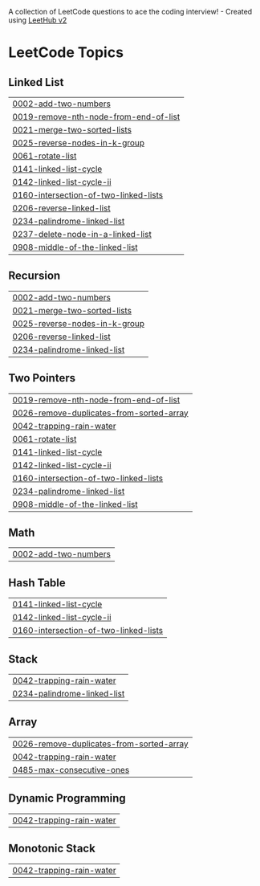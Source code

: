 A collection of LeetCode questions to ace the coding interview! - Created using [LeetHub v2](https://github.com/arunbhardwaj/LeetHub-2.0)
<!---LeetCode Topics Start-->
# LeetCode Topics
## Linked List
|  |
| ------- |
| [0002-add-two-numbers](https://github.com/sameer480/LinkedList/tree/master/0002-add-two-numbers) |
| [0019-remove-nth-node-from-end-of-list](https://github.com/sameer480/LinkedList/tree/master/0019-remove-nth-node-from-end-of-list) |
| [0021-merge-two-sorted-lists](https://github.com/sameer480/LinkedList/tree/master/0021-merge-two-sorted-lists) |
| [0025-reverse-nodes-in-k-group](https://github.com/sameer480/LinkedList/tree/master/0025-reverse-nodes-in-k-group) |
| [0061-rotate-list](https://github.com/sameer480/LinkedList/tree/master/0061-rotate-list) |
| [0141-linked-list-cycle](https://github.com/sameer480/LinkedList/tree/master/0141-linked-list-cycle) |
| [0142-linked-list-cycle-ii](https://github.com/sameer480/LinkedList/tree/master/0142-linked-list-cycle-ii) |
| [0160-intersection-of-two-linked-lists](https://github.com/sameer480/LinkedList/tree/master/0160-intersection-of-two-linked-lists) |
| [0206-reverse-linked-list](https://github.com/sameer480/LinkedList/tree/master/0206-reverse-linked-list) |
| [0234-palindrome-linked-list](https://github.com/sameer480/LinkedList/tree/master/0234-palindrome-linked-list) |
| [0237-delete-node-in-a-linked-list](https://github.com/sameer480/LinkedList/tree/master/0237-delete-node-in-a-linked-list) |
| [0908-middle-of-the-linked-list](https://github.com/sameer480/LinkedList/tree/master/0908-middle-of-the-linked-list) |
## Recursion
|  |
| ------- |
| [0002-add-two-numbers](https://github.com/sameer480/LinkedList/tree/master/0002-add-two-numbers) |
| [0021-merge-two-sorted-lists](https://github.com/sameer480/LinkedList/tree/master/0021-merge-two-sorted-lists) |
| [0025-reverse-nodes-in-k-group](https://github.com/sameer480/LinkedList/tree/master/0025-reverse-nodes-in-k-group) |
| [0206-reverse-linked-list](https://github.com/sameer480/LinkedList/tree/master/0206-reverse-linked-list) |
| [0234-palindrome-linked-list](https://github.com/sameer480/LinkedList/tree/master/0234-palindrome-linked-list) |
## Two Pointers
|  |
| ------- |
| [0019-remove-nth-node-from-end-of-list](https://github.com/sameer480/LinkedList/tree/master/0019-remove-nth-node-from-end-of-list) |
| [0026-remove-duplicates-from-sorted-array](https://github.com/sameer480/LinkedList/tree/master/0026-remove-duplicates-from-sorted-array) |
| [0042-trapping-rain-water](https://github.com/sameer480/LinkedList/tree/master/0042-trapping-rain-water) |
| [0061-rotate-list](https://github.com/sameer480/LinkedList/tree/master/0061-rotate-list) |
| [0141-linked-list-cycle](https://github.com/sameer480/LinkedList/tree/master/0141-linked-list-cycle) |
| [0142-linked-list-cycle-ii](https://github.com/sameer480/LinkedList/tree/master/0142-linked-list-cycle-ii) |
| [0160-intersection-of-two-linked-lists](https://github.com/sameer480/LinkedList/tree/master/0160-intersection-of-two-linked-lists) |
| [0234-palindrome-linked-list](https://github.com/sameer480/LinkedList/tree/master/0234-palindrome-linked-list) |
| [0908-middle-of-the-linked-list](https://github.com/sameer480/LinkedList/tree/master/0908-middle-of-the-linked-list) |
## Math
|  |
| ------- |
| [0002-add-two-numbers](https://github.com/sameer480/LinkedList/tree/master/0002-add-two-numbers) |
## Hash Table
|  |
| ------- |
| [0141-linked-list-cycle](https://github.com/sameer480/LinkedList/tree/master/0141-linked-list-cycle) |
| [0142-linked-list-cycle-ii](https://github.com/sameer480/LinkedList/tree/master/0142-linked-list-cycle-ii) |
| [0160-intersection-of-two-linked-lists](https://github.com/sameer480/LinkedList/tree/master/0160-intersection-of-two-linked-lists) |
## Stack
|  |
| ------- |
| [0042-trapping-rain-water](https://github.com/sameer480/LinkedList/tree/master/0042-trapping-rain-water) |
| [0234-palindrome-linked-list](https://github.com/sameer480/LinkedList/tree/master/0234-palindrome-linked-list) |
## Array
|  |
| ------- |
| [0026-remove-duplicates-from-sorted-array](https://github.com/sameer480/LinkedList/tree/master/0026-remove-duplicates-from-sorted-array) |
| [0042-trapping-rain-water](https://github.com/sameer480/LinkedList/tree/master/0042-trapping-rain-water) |
| [0485-max-consecutive-ones](https://github.com/sameer480/LinkedList/tree/master/0485-max-consecutive-ones) |
## Dynamic Programming
|  |
| ------- |
| [0042-trapping-rain-water](https://github.com/sameer480/LinkedList/tree/master/0042-trapping-rain-water) |
## Monotonic Stack
|  |
| ------- |
| [0042-trapping-rain-water](https://github.com/sameer480/LinkedList/tree/master/0042-trapping-rain-water) |
<!---LeetCode Topics End-->